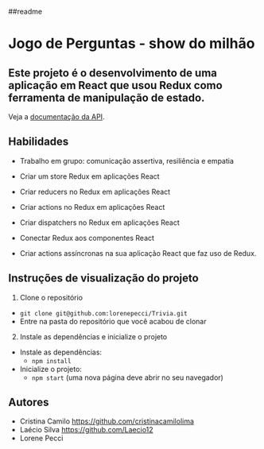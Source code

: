##readme
# Jogo de Perguntas - show do milhão
## Este projeto é o desenvolvimento de uma aplicação em React que usou Redux como ferramenta de manipulação de estado.

Veja a [documentação da API](https://opentdb.com/api_config.php).

## Habilidades
- Trabalho em grupo: comunicação assertiva, resiliência e empatia

- Criar um store Redux em aplicações React

- Criar reducers no Redux em aplicações React

- Criar actions no Redux em aplicações React

- Criar dispatchers no Redux em aplicações React

- Conectar Redux aos componentes React

- Criar actions assíncronas na sua aplicação React que faz uso de Redux.

## Instruções de visualização do projeto

1. Clone o repositório

- `git clone git@github.com:lorenepecci/Trivia.git`
- Entre na pasta do repositório que você acabou de clonar

2. Instale as dependências e inicialize o projeto

- Instale as dependências:
  - `npm install`
- Inicialize o projeto:
  - `npm start` (uma nova página deve abrir no seu navegador)

## Autores
- Cristina Camilo https://github.com/cristinacamilolima
- Laécio Silva https://github.com/Laecio12
- Lorene Pecci

